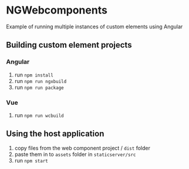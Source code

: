 # NGWebcomponents
Example of running multiple instances of custom elements using Angular

## Building custom element projects

### Angular
1. run ``` npm install ```
2. run ``` npm run ngxbuild ```
3. run ``` npm run package ```

### Vue
1. run ``` npm run wcbuild ```

## Using the host application
1. copy files from the web component project / ``` dist ``` folder
2. paste them in to ``` assets ``` folder in ``` staticserver/src ```
3. run ``` npm start ```
